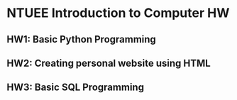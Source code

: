# NTUEE Introduction to Computer HW
## HW1: Basic Python Programming
## HW2: Creating personal website using HTML
## HW3: Basic SQL Programming
